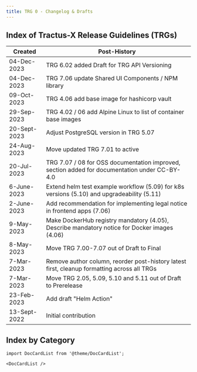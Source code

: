 ```yaml
---
title: TRG 0 - Changelog & Drafts
---
```


## Index of Tractus-X Release Guidelines (TRGs)

| Created      | Post-History                                                                                  |
|--------------|-----------------------------------------------------------------------------------------------|
| 04-Dec-2023  | TRG 6.02 added Draft for TRG API Versioning                                                    |
| 04-Dec-2023  | TRG 7.06 update Shared UI Components / NPM library                                            |
| 09-Oct-2023  | TRG 4.06 add base image for hashicorp vault                                                   |
| 29-Sep-2023  | TRG 4.02 / 06 add Alpine Linux to list of container base images                               |
| 20-Sept-2023 | Adjust PostgreSQL version in TRG 5.07                                                         |
| 24-Aug-2023  | Move updated TRG 7.01 to active                                                               |
| 20-Jul-2023  | TRG 7.07 / 08 for OSS documentation improved, section added for documentation under CC-BY-4.0 |
| 6-June-2023  | Extend helm test example workflow (5.09) for k8s versions (5.10) and upgradeability (5.11)    |
| 2-June-2023  | Add recommendation for implementing legal notice in frontend apps (7.06)                      |
| 9-May-2023   | Make DockerHub registry mandatory (4.05), Describe mandatory notice for Docker images (4.06)  |
| 8-May-2023   | Move TRG 7.00-7.07 out of Draft to Final                                                      |
| 7-Mar-2023   | Remove author column, reorder post-history latest first, cleanup formatting across all TRGs   |
| 7-Mar-2023   | Move TRG 2.05, 5.09, 5.10 and 5.11 out of Draft to Prerelease                                 |
| 23-Feb-2023  | Add draft "Helm Action"                                                                       |
| 13-Sept-2022 | Initial contribution                                                                          |

## Index by Category

```mdx-code-block
import DocCardList from '@theme/DocCardList';

<DocCardList />
```
